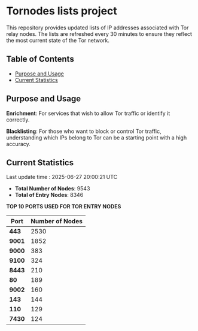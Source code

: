 # Tornodes lists project

This repository provides updated lists of IP addresses associated with Tor relay nodes. The lists are refreshed every 30 minutes to ensure they reflect the most current state of the Tor network.

## Table of Contents

- [Purpose and Usage](#purpose-and-usage)
- [Current Statistics](#current-statistics)


## Purpose and Usage

**Enrichment**: For services that wish to allow Tor traffic or identify it correctly.

**Blacklisting**: For those who want to block or control Tor traffic, understanding which IPs belong to Tor can be a starting point with a high accuracy.

## Current Statistics

Last update time : 2025-06-27 20:00:21 UTC

- **Total Number of Nodes**: 9543
- **Total of Entry Nodes**: 8346

**TOP 10 PORTS USED FOR TOR ENTRY NODES**

| **Port** | **Number of Nodes** |
|------|-----------------|
| **443**   | 2530  |
| **9001**   | 1852  |
| **9000**   | 383  |
| **9100**   | 324  |
| **8443**   | 210  |
| **80**   | 189  |
| **9002**   | 160  |
| **143**   | 144  |
| **110**   | 129  |
| **7430**   | 124  |

